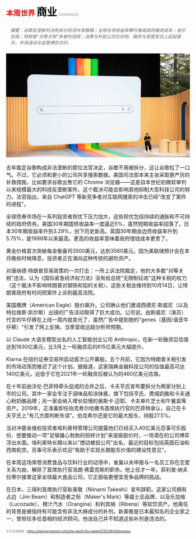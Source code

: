 <span style="color:#E3120B; font-size:14.9pt; font-weight:bold;">本周世界</span>
<span style="color:#000000; font-size:21.0pt; font-weight:bold;">商业</span>
<span style="color:#808080; font-size:6.2pt;">2025年9月4日</span>

<div style="padding:8px 12px; color:#666; font-size:9.0pt; font-style:italic; margin:12px 0;">
摘要：谷歌反垄断判决免拆分但须共享数据；全球长债收益率攀升推高政府融资成本；金价创高；特朗普“对等关税”多被判违规；消费与科技公司在并购、融资与高管变动上此起彼伏，市场波动与监管博弈交织。 
</div>

![](../images/002_Business/p0012_img01.jpeg)

去年裁定谷歌构成非法垄断的那位法官决定，谷歌不用被拆分，这让谷歌松了一口气。不过，它必须和更小的公司共享搜索数据。美国司法部本来主张采取更严厉的补救措施，比如要求谷歌出售它的 Chrome 浏览器——这是自本世纪初微软审判以来规模最大的科技反垄断案件。这个裁决可能会影响其他抑制大型科技公司的努力。法官指出，来自 ChatGPT 等新竞争者对互联网搜索的冲击已经"改变了案件的进程"。

全球债券市场在一系列投资者担忧下压力加大，这些担忧包括持续的通胀和不可持续的政府债务。美国30年期国债收益率一度逼近5%，虽然短期收益率回落了。日本30年期收益率升到3.29%，创下历史新高。英国30年期金边债收益率升到5.75%，是1998年以来最高。更高的收益率意味着政府借钱成本更贵了。

黄金价格首次突破每金衡盎司3500美元，达到3560美元。因为美联储预计会在本月晚些时候降息，投资者正在涌向这种传统的避险资产。

对唐纳德·特朗普贸易政策的一次打击：一所上诉法院裁定，他的大多数"对等关税"违法，认为《国际紧急经济权力法》没有给总统"无限制征收"这种关税的权力（这个裁决不影响特朗普对钢铁和铝的关税）。这些关税会维持到10月14日，让特朗普政府有时间把案件上诉到最高法院。

美国鹰牌（American Eagle）股价飙升。公司确认他们邀请西德尼·斯威尼（以及特拉维斯·凯尔斯）出镜的广告活动取得了巨大成功。公司说，由斯威尼（演员）代言的牛仔裤在上线一周内就卖光了，虽然广告中提到她的"genes（基因/谐音牛仔裤）"引发了网上反弹。当季营收远超分析师预期。

以 Claude 大语言模型出名的人工智能创业公司 Anthropic，在新一轮融资后估值达到1830亿美元，比3月上一轮融资后的615亿美元大幅提升。

Klarna 在纽约证券交易所启动首次公开募股。五个月前，它因为特朗普关税引发的市场动荡而推迟了这个计划。据报道，这家瑞典金融科技公司的估值最高可达140亿美元，远低于它在2021年一轮融资后被认为的460亿美元估值。

在十年前由沃伦·巴菲特牵头促成的合并之后，卡夫亨氏宣布要拆分为两家分别上市的公司。其中一家会专注于调味品和涂抹酱，旗下包括亨氏、费城奶酪和卡夫通心粉奶酪品牌；另一家会纳入增长较慢的奥斯卡·迈耶、卡夫单片芝士和午餐盒等资产。2019年，正准备卸任伯克希尔哈撒韦首席执行官的巴菲特承认，自己在卡夫亨氏上"有几方面判断失误"。伯克希尔还是它的最大股东，持股27.5%。

当对冲基金维权投资者埃利奥特管理公司披露他们已经买入40亿美元百事可乐股份、想要推动一项"足够雄心勃勃的扭转计划"来提振股价时，一场潜在的公司博弈浮出水面。埃利奥特长期以来以"搅动被投公司"出名，最近的目标包括英国石油和西南航空。百事可乐表示欢迎"有助于实现长期股东价值的建设性意见"。

在本周这场席卷消费食品与饮料行业的动荡中，雀巢以未申报与一名员工存在恋爱关系为由，解除了首席执行官洛朗·弗雷克斯的职务。他上任才一年。菲利普·纳夫拉蒂尔接掌这家全球最大食品公司，它正面临更便宜竞争品牌的挑战。

在日本，三得利首席执行官新美敬（Niinami Takeshi）宣布辞职。这家公司拥有占边（Jim Beam）和制造者之标（Maker's Mark）等威士忌品牌，以及乐加维（Lucozade）、橙汁汽水（Orangina）和利宾纳（Ribena）等软饮资产。他离任的背景是被指持有可能含有非法大麻成分的补剂。新美敬是日本最知名的企业家之一，曾担任多任首相的经济顾问。他说自己并不知道这些补剂是违法的。

<span style="color:#808080; font-size:6.2pt;">本文来源链接：<a href="https://www.economist.com//the-world-this-week/2025/09/04/business">https://www.economist.com//the-world-this-week/2025/09/04/business</a></span>


